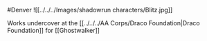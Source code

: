 #Denver 
![[../../../Images/shadowrun characters/Blitz.jpg]]

Works undercover at the [[../../../AA Corps/Draco Foundation|Draco Foundation]] for [[Ghostwalker]]
